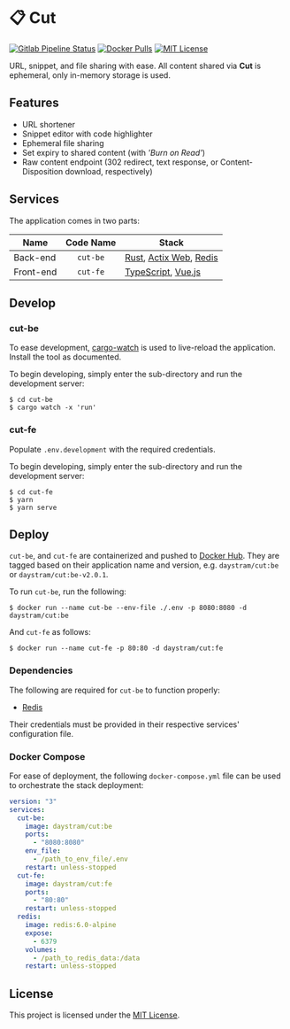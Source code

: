 # :clipboard: Cut

[![Gitlab Pipeline Status](https://img.shields.io/gitlab/pipeline/daystram/cut/main)](https://gitlab.com/daystram/cut/-/pipelines)
[![Docker Pulls](https://img.shields.io/docker/pulls/daystram/cut)](https://hub.docker.com/r/daystram/cut)
[![MIT License](https://img.shields.io/github/license/daystram/cut)](https://github.com/daystram/cut/blob/master/LICENSE)

URL, snippet, and file sharing with ease. All content shared via __Cut__ is ephemeral, only in-memory storage is used.

## Features
- URL shortener
- Snippet editor with code highlighter
- Ephemeral file sharing
- Set expiry to shared content (with _'Burn on Read'_)
- Raw content endpoint (302 redirect, text response, or Content-Disposition download, respectively)

## Services
The application comes in two parts:

|Name|Code Name|Stack|
|----|:-------:|-----|
|Back-end|`cut-be`|[Rust](https://www.rust-lang.org/), [Actix Web](https://github.com/actix/actix-web), [Redis](https://redis.io/)|
|Front-end|`cut-fe`|[TypeScript](https://www.typescriptlang.org/), [Vue.js](https://vuejs.org/)|

## Develop
### cut-be
To ease development, [cargo-watch](https://github.com/passcod/cargo-watch) is used to live-reload the application. Install the tool as documented.

To begin developing, simply enter the sub-directory and run the development server:
```shell
$ cd cut-be
$ cargo watch -x 'run'
```

### cut-fe
Populate `.env.development` with the required credentials. 

To begin developing, simply enter the sub-directory and run the development server:
```shell
$ cd cut-fe
$ yarn
$ yarn serve
```

## Deploy
`cut-be`, and `cut-fe` are containerized and pushed to [Docker Hub](https://hub.docker.com/r/daystram/cut). They are tagged based on their application name and version, e.g. `daystram/cut:be` or `daystram/cut:be-v2.0.1`.

To run `cut-be`, run the following:
```console
$ docker run --name cut-be --env-file ./.env -p 8080:8080 -d daystram/cut:be
```

And `cut-fe` as follows:
```console
$ docker run --name cut-fe -p 80:80 -d daystram/cut:fe
```

### Dependencies
The following are required for `cut-be` to function properly:
- [Redis](https://redis.io/)

Their credentials must be provided in their respective services' configuration file.

### Docker Compose
For ease of deployment, the following `docker-compose.yml` file can be used to orchestrate the stack deployment:
```yaml
version: "3"
services:
  cut-be:
    image: daystram/cut:be
    ports:
      - "8080:8080"
    env_file:
      - /path_to_env_file/.env
    restart: unless-stopped
  cut-fe:
    image: daystram/cut:fe
    ports:
      - "80:80"
    restart: unless-stopped
  redis:
    image: redis:6.0-alpine
    expose:
      - 6379
    volumes:
      - /path_to_redis_data:/data
    restart: unless-stopped
```

## License
This project is licensed under the [MIT License](https://github.com/daystram/cut/blob/master/LICENSE).